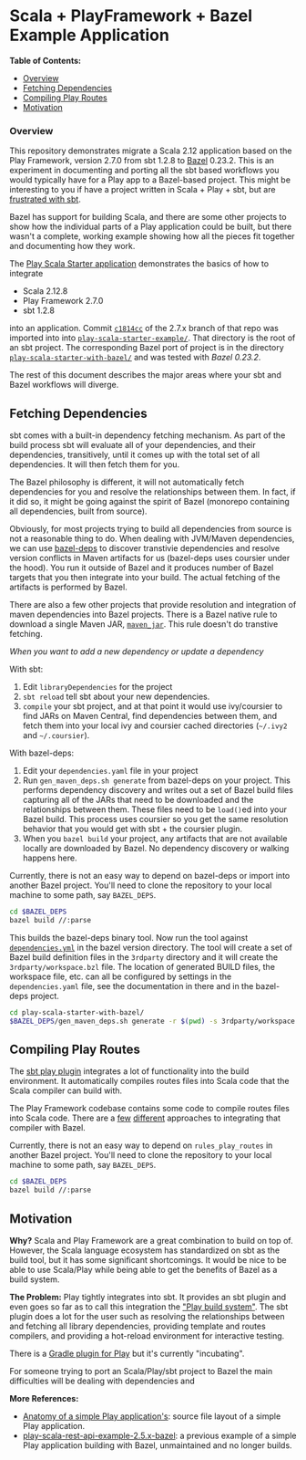 # <a name="title">Scala + PlayFramework + Bazel Example Application</a>

**Table of Contents:**

- [Overview](#overview)
- [Fetching Dependencies](#deps)
- [Compiling Play Routes](#routes)
- [Motivation](#motivation)

### <a name="overview">Overview</a>

This repository demonstrates migrate a Scala 2.12 application based on the Play
Framework, version 2.7.0 from sbt 1.2.8 to [Bazel][bazel] 0.23.2. This is an
experiment in documenting and porting all the sbt based workflows you would
typically have for a Play app to a Bazel-based project. This might be
interesting to you if have a project written in Scala + Play + sbt, but are
[frustrated with sbt][frustrated].

[bazel]: https://bazel.build
[frustrated]: http://www.lihaoyi.com/post/SowhatswrongwithSBT.html

Bazel has support for building Scala, and there are some other projects to show
how the individual parts of a Play application could be built, but there wasn't
a complete, working example showing how all the pieces fit together and
documenting how they work.


The [Play Scala Starter application][starter] demonstrates the basics of how to
integrate

- Scala 2.12.8
- Play Framework 2.7.0
- sbt 1.2.8

into an application. Commit [`c1814cc`][commit] of the 2.7.x branch of that
repo was imported into into [`play-scala-starter-example/`][example]. That
directory is the root of an sbt project. The corresponding Bazel port of
project is in the directory [`play-scala-starter-with-bazel/`][with-bazel] and
was tested with *Bazel 0.23.2*.

[commit]: https://github.com/playframework/play-scala-starter-example/commit/c1814cc12ef7bc7385563719fd080fe7e6ebd15d
[starter]: https://github.com/playframework/play-scala-starter-example
[example]: https://github.com/kojustin/scala-playframework-bazel-example-app//tree/master/play-scala-starter-example
[with-bazel]: https://github.com/kojustin/scala-playframework-bazel-example-app//tree/master/play-scala-starter-with-bazel

The rest of this document describes the major areas where your sbt and Bazel
workflows will diverge.

## <a name="deps">Fetching Dependencies</a>
sbt comes with a built-in dependency fetching mechanism. As part of the build
process sbt will evaluate all of your dependencies, and their dependencies,
transitively, until it comes up with the total set of all dependencies. It will
then fetch them for you.

The Bazel philosophy is different, it will not automatically fetch dependencies
for you and resolve the relationships between them. In fact, if it did so, it
might be going against the spirit of Bazel (monorepo containing all
dependencies, built from source).

Obviously, for most projects trying to build all dependencies from source is
not a reasonable thing to do. When dealing with JVM/Maven dependencies, we can
use [bazel-deps][bazel-deps] to discover transtivie dependencies and resolve
version conflicts in  Maven artifacts for us (bazel-deps uses coursier under
the hood). You run it outside of Bazel and it produces number of Bazel targets
that you then integrate into your build. The actual fetching of the artifacts
is performed by Bazel. 

[bazel-deps]: https://github.com/johnynek/bazel-deps

There are also a few other projects that provide resolution and integration of
maven dependencies into Bazel projects. There is a Bazel native rule to
download a single Maven JAR, [`maven_jar`][mavenjar]. This rule doesn't do
transtive fetching.

[mavenjar]: https://docs.bazel.build/versions/master/be/workspace.html#maven_jar

*When you want to add a new dependency or update a dependency*

With sbt:

1. Edit `libraryDependencies` for the project
2. `sbt reload` tell sbt about your new dependencies.
3. `compile` your sbt project, and at that point it would use ivy/coursier to
   find JARs on Maven Central, find dependencies between them, and fetch them
   into your local ivy and coursier cached directories (`~/.ivy2` and
   `~/.coursier`).

With bazel-deps:

1. Edit your `dependencies.yaml` file in your project
2. Run `gen_maven_deps.sh generate` from bazel-deps on your project. This
   performs dependency discovery and writes out a set of Bazel build files
   capturing all of the JARs that need to be downloaded and the relationships
   between them. These files need to be `load()`ed into your Bazel build. This
   process uses coursier so you get the same resolution behavior that you would
   get with sbt + the coursier plugin.
3. When you `bazel build` your project, any artifacts that are not available
   locally are downloaded by Bazel. No dependency discovery or walking happens
   here.

Currently, there is not an easy way to depend on bazel-deps or import into
another Bazel project. You'll need to clone the repository to your local
machine to some path, say `BAZEL_DEPS`.

```bash
cd $BAZEL_DEPS
bazel build //:parse
```

This builds the bazel-deps binary tool. Now run the tool against
[`dependencies.yml`][depyaml] in the bazel version directory. The tool will
create a set of Bazel build definition files in the `3rdparty` directory and it
will create the `3rdparty/workspace.bzl` file. The location of generated BUILD
files, the workspace file, etc. can all be configured by settings in the 
`dependencies.yaml` file, see the documentation in there and in the bazel-deps
project.

[depyaml]: https://github.com/kojustin/scala-playframework-bazel-example-app//tree/master/play-scala-starter-with-bazel/dependencies.yaml

```bash
cd play-scala-starter-with-bazel/
$BAZEL_DEPS/gen_maven_deps.sh generate -r $(pwd) -s 3rdparty/workspace.bzl -d dependencies.yml
```

## <a name="routes">Compiling Play Routes</a>
The [sbt play plugin][playbs] integrates a lot of functionality into the build
environment. It automatically compiles routes files into Scala code that the
Scala compiler can build with.

[playbs]: https://www.playframework.com/documentation/2.7.x/BuildOverview

The Play Framework codebase contains some code to compile routes files into
Scala code. There are a [few][lucid] [different][diff] approaches to integrating
that compiler with Bazel.

[lucid]: https://github.com/lucidsoftware/rules_play_routes
[diff]: https://github.com/thundergolfer/rules_play_routes

Currently, there is not an easy way to depend on `rules_play_routes` in another
Bazel project. You'll need to clone the repository to your local machine to
some path, say `BAZEL_DEPS`.

```bash
cd $BAZEL_DEPS
bazel build //:parse
```



## <a name="motivation">Motivation</a>

**Why?** Scala and Play Framework are a great combination to build on top of.
However, the Scala language ecosystem has standardized on sbt as the build
tool, but it has some significant shortcomings. It would be nice to be able to
use Scala/Play while being able to get the benefits of Bazel as a build system.

**The Problem:** Play tightly integrates into sbt. It provides an sbt plugin and
even goes so far as to call this integration the ["Play build system"][playbs].
The sbt plugin does a lot for the user such as resolving the relationships
between and fetching all library dependencies, providing template and routes
compilers, and providing a hot-reload environment for interactive testing.


There is a [Gradle plugin for Play][gradle] but it's currently "incubating".

[gradle]: https://docs.gradle.org/current/userguide/play_plugin.html

For someone trying to port an Scala/Play/sbt project to Bazel the main
difficulties will be dealing with dependencies and


**More References:**

- [Anatomy of a simple Play application's][anatomy]: source file layout of a
  simple Play application.
- [play-scala-rest-api-example-2.5.x-bazel][akashdayal]: a previous example of
  a simple Play application building with Bazel, unmaintained and no longer
  builds.

[anatomy]: https://www.playframework.com/documentation/2.7.x/Anatomy
[akashdayal]: https://github.com/akashdayal/play-scala-rest-api-example-2.5.x-bazel
